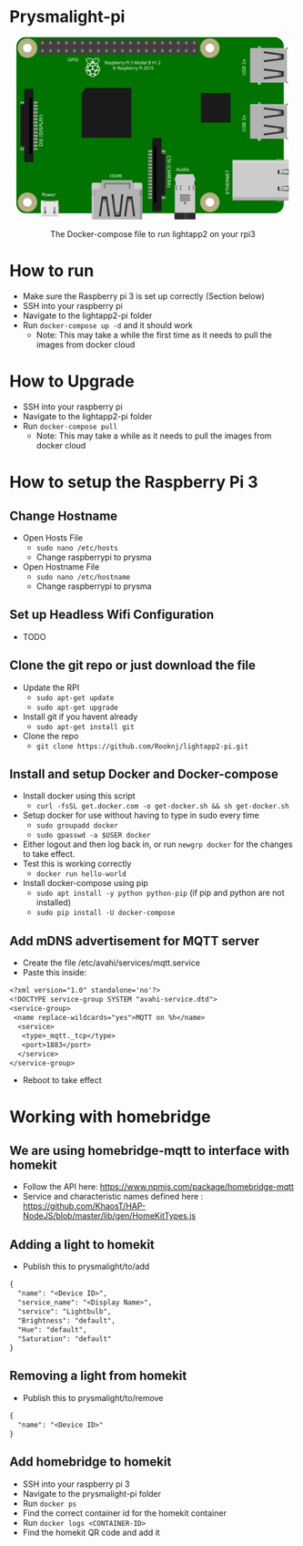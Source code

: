 Prysmalight-pi
===========================================

<p align="center">
  <img alt="Lightapp2-pi" src="./raspberry-pi-3.png" width="480">
</p>

<p align="center">
  The Docker-compose file to run lightapp2 on your rpi3
</p>

# How to run
- Make sure the Raspberry pi 3 is set up correctly (Section below)
- SSH into your raspberry pi
- Navigate to the lightapp2-pi folder
- Run ```docker-compose up -d``` and it should work
  - Note: This may take a while the first time as it needs to pull the images from docker cloud

# How to Upgrade
- SSH into your raspberry pi
- Navigate to the lightapp2-pi folder
- Run ```docker-compose pull```
  - Note: This may take a while as it needs to pull the images from docker cloud
# How to setup the Raspberry Pi 3
## Change Hostname
- Open Hosts File
  - ```sudo nano /etc/hosts```
  - Change raspberrypi to prysma
- Open Hostname File
  - ```sudo nano /etc/hostname```
  - Change raspberrypi to prysma
  
## Set up Headless Wifi Configuration
- TODO

## Clone the git repo or just download the file
- Update the RPI
  - ```sudo apt-get update```
  - ```sudo apt-get upgrade```
- Install git if you havent already
  - ```sudo apt-get install git```
- Clone the repo
  - ```git clone https://github.com/Rooknj/lightapp2-pi.git```

## Install and setup Docker and Docker-compose
- Install docker using this script
  - ```curl -fsSL get.docker.com -o get-docker.sh && sh get-docker.sh```
- Setup docker for use without having to type in sudo every time
  - ```sudo groupadd docker```
  - ```sudo gpasswd -a $USER docker```
- Either logout and then log back in, or run ```newgrp docker``` for the changes to take effect.
- Test this is working correctly
  - ```docker run hello-world```
- Install docker-compose using pip
  - ```sudo apt install -y python python-pip``` (if pip and python are not installed)
  - ```sudo pip install -U docker-compose```

## Add mDNS advertisement for MQTT server
- Create the file /etc/avahi/services/mqtt.service
- Paste this inside:
```
<?xml version="1.0" standalone='no'?>
<!DOCTYPE service-group SYSTEM "avahi-service.dtd">
<service-group>
 <name replace-wildcards="yes">MQTT on %h</name>
  <service>
   <type>_mqtt._tcp</type>
   <port>1883</port>
  </service>
</service-group>
```
- Reboot to take effect
# Working with homebridge
## We are using homebridge-mqtt to interface with homekit
- Follow the API here: https://www.npmjs.com/package/homebridge-mqtt
- Service and characteristic names defined here : https://github.com/KhaosT/HAP-NodeJS/blob/master/lib/gen/HomeKitTypes.js

## Adding a light to homekit
- Publish this to prysmalight/to/add
```
{
  "name": "<Device ID>",
  "service_name": "<Display Name>",
  "service": "Lightbulb",
  "Brightness": "default",
  "Hue": "default",
  "Saturation": "default"
}
```

## Removing a light from homekit
- Publish this to prysmalight/to/remove
```
{
  "name": "<Device ID>"
}
```

## Add homebridge to homekit
- SSH into your raspberry pi 3
- Navigate to the prysmalight-pi folder
- Run ```docker ps```
- Find the correct container id for the homekit container
- Run ```docker logs <CONTAINER-ID>```
- Find the homekit QR code and add it
